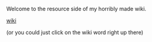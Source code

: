 Welcome to the resource side of my horribly made wiki.

[wiki](https://github.com/j0w0/flashcarts/wiki)

(or you could just click on the wiki word right up there)
